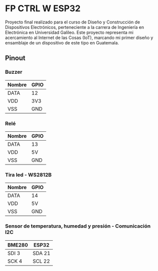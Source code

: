# FP CTRL W ESP32
Proyecto final realizado para el curso de Diseño y Construcción de Dispositivos Electrónicos, perteneciente a la carrera de Ingeniería en Electrónica en Universidad Galileo.  Este proyecto representa mi acercamiento al Internet de las Cosas (IoT), marcando mi primer diseño y ensamblaje de un dispositivo de este tipo en Guatemala.


## Pinout


### Buzzer
Nombre | GPIO 
--- | --- 
DATA | 12
VDD | 3V3
VSS | GND

### Relé
Nombre | GPIO 
--- | --- 
DATA | 13
VDD | 5V
VSS | GND

### Tira led - WS2812B
Nombre | GPIO 
--- | --- 
DATA | 14
VDD | 5V
VSS | GND

### Sensor de temperatura, humedad y presión - Comunicación I2C
BME280 | ESP32
--- | ---
SDI 3 | SDA 21
SCK 4 |  SCL 22 
